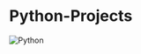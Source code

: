 # Python-Projects 
![Python](https://img.shields.io/badge/python-3670A0?style=for-the-badge&logo=python&logoColor=ffdd54)
